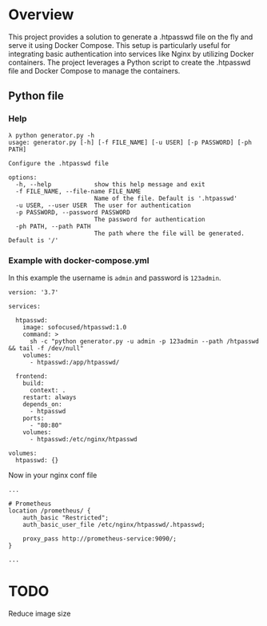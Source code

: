 # Overview

This project provides a solution to generate a .htpasswd file on the fly and serve it using Docker Compose. This setup is particularly useful for integrating basic authentication into services like Nginx by utilizing Docker containers. The project leverages a Python script to create the .htpasswd file and Docker Compose to manage the containers.

## Python file
### Help
```
λ python generator.py -h
usage: generator.py [-h] [-f FILE_NAME] [-u USER] [-p PASSWORD] [-ph PATH]

Configure the .htpasswd file

options:
  -h, --help            show this help message and exit
  -f FILE_NAME, --file-name FILE_NAME
                        Name of the file. Default is '.htpasswd'
  -u USER, --user USER  The user for authentication
  -p PASSWORD, --password PASSWORD
                        The password for authentication
  -ph PATH, --path PATH
                        The path where the file will be generated. Default is '/'
```

### Example with docker-compose.yml
In this example the username is `admin` and password is `123admin`. 
```
version: '3.7'

services:

  htpasswd:
    image: sofocused/htpasswd:1.0
    command: >
      sh -c "python generator.py -u admin -p 123admin --path /htpasswd && tail -f /dev/null"
    volumes:
      - htpasswd:/app/htpasswd/

  frontend:
    build:
      context: .
    restart: always
    depends_on:
      - htpasswd
    ports:
      - "80:80"
    volumes:
      - htpasswd:/etc/nginx/htpasswd

volumes:
  htpasswd: {}
```

Now in your nginx conf file
```
...

# Prometheus
location /prometheus/ {
    auth_basic "Restricted";
    auth_basic_user_file /etc/nginx/htpasswd/.htpasswd;

    proxy_pass http://prometheus-service:9090/;
}

...
```

# TODO
Reduce image size


